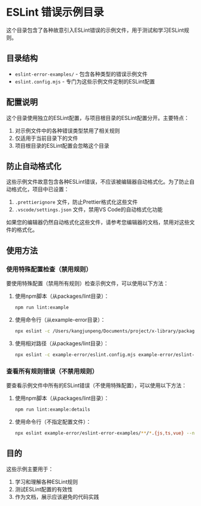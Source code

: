 # ESLint 错误示例目录

这个目录包含了各种故意引入ESLint错误的示例文件，用于测试和学习ESLint规则。

## 目录结构

- `eslint-error-examples/` - 包含各种类型的错误示例文件
- `eslint.config.mjs` - 专门为这些示例文件定制的ESLint配置

## 配置说明

这个目录使用独立的ESLint配置，与项目根目录的ESLint配置分开。主要特点：

1. 对示例文件中的各种错误类型禁用了相关规则
2. 仅适用于当前目录下的文件
3. 项目根目录的ESLint配置会忽略这个目录

## 防止自动格式化

这些示例文件故意包含各种ESLint错误，不应该被编辑器自动格式化。为了防止自动格式化，项目中已设置：

1. `.prettierignore` 文件，防止Prettier格式化这些文件
2. `.vscode/settings.json` 文件，禁用VS Code的自动格式化功能

如果您的编辑器仍然自动格式化这些文件，请参考您编辑器的文档，禁用对这些文件的格式化。

## 使用方法

### 使用特殊配置检查（禁用规则）

要使用特殊配置（禁用所有规则）检查示例文件，可以使用以下方法：

1. 使用npm脚本（从packages/lint目录）：

   ```bash
   npm run lint:example
   ```

2. 使用命令行（从example-error目录）：

   ```bash
   npx eslint -c /Users/kangjunpeng/Documents/project/x-library/packages/lint/example-error/eslint.config.mjs "/Users/kangjunpeng/Documents/project/x-library/packages/lint/example-error/eslint-error-examples/" --no-ignore
   ```

3. 使用相对路径（从packages/lint目录）：
   ```bash
   npx eslint -c example-error/eslint.config.mjs example-error/eslint-error-examples/**/*.{js,ts,vue} --no-ignore
   ```

### 查看所有规则错误（不禁用规则）

要查看示例文件中所有的ESLint错误（不使用特殊配置），可以使用以下方法：

1. 使用npm脚本（从packages/lint目录）：

   ```bash
   npm run lint:example:details
   ```

2. 使用命令行（不指定配置文件）：
   ```bash
   npx eslint example-error/eslint-error-examples/**/*.{js,ts,vue} --no-ignore
   ```

## 目的

这些示例主要用于：

1. 学习和理解各种ESLint规则
2. 测试ESLint配置的有效性
3. 作为文档，展示应该避免的代码实践
